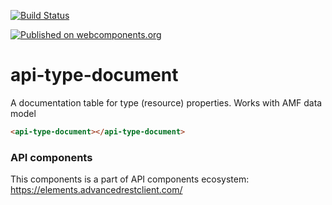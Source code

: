 [![Build Status](https://travis-ci.org/advanced-rest-client/api-url-data-model.svg?branch=stage)](https://travis-ci.org/advanced-rest-client/api-type-document)

[![Published on webcomponents.org](https://img.shields.io/badge/webcomponents.org-published-blue.svg)](https://www.webcomponents.org/element/advanced-rest-client/api-type-document)

# api-type-document

A documentation table for type (resource) properties. Works with AMF data model

```html
<api-type-document></api-type-document>
```

### API components

This components is a part of API components ecosystem: https://elements.advancedrestclient.com/

